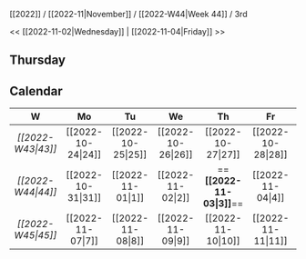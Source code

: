[[2022]] / [[2022-11|November]] / [[2022-W44|Week 44]] / 3rd

<< [[2022-11-02|Wednesday]] |  [[2022-11-04|Friday]]   >>︎

## Thursday

## Calendar
| W  | Mo | Tu | We | Th | Fr | Sa | Su |
|:--:|:--:|:--:|:--:|:--:|:--:|:--:|:--:|
| *[[2022-W43\|43]]* | [[2022-10-24\|24]] | [[2022-10-25\|25]] | [[2022-10-26\|26]] | [[2022-10-27\|27]] | [[2022-10-28\|28]] | [[2022-10-29\|29]] | [[2022-10-30\|30]] |
| *[[2022-W44\|44]]* | [[2022-10-31\|31]] | [[2022-11-01\|1]]  | [[2022-11-02\|2]]  | ==**[[2022-11-03\|3]]**==  | [[2022-11-04\|4]]  | [[2022-11-05\|5]]  | [[2022-11-06\|6]]  |
| *[[2022-W45\|45]]* | [[2022-11-07\|7]]  | [[2022-11-08\|8]]  | [[2022-11-09\|9]]  | [[2022-11-10\|10]] | [[2022-11-11\|11]] | [[2022-11-12\|12]] | [[2022-11-13\|13]] |
